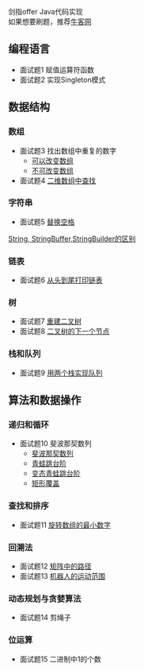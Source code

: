 剑指offer Java代码实现  
如果想要刷题，推荐[牛客网](https://www.nowcoder.com/ta/coding-interviews)
## 编程语言
- 面试题1 赋值运算符函数
- 面试题2 实现Singleton模式
## 数据结构
### 数组

- 面试题3 找出数组中重复的数字
    - [可以改变数组](/src/Question3_1.java)
    - [不可改变数组](/src/Question3_2.java)
- 面试题4 [二维数组中查找](/src/Question4.java)
### 字符串
- 面试题5 [替换空格](/src/Question5.java)  

[String, StringBuffer,StringBuilder的区别](https://www.nowcoder.com/questionTerminal/abbd386334344d9c8df4a0ac918d3e0f?toCommentId=374798)

### 链表
- 面试题6 [从头到尾打印链表](/src/Question6.java) 
### 树
- 面试题7 [重建二叉树](/src/Question7.java)
- 面试题8 [二叉树的下一个节点](/src/Question8.java)
### 栈和队列
- 面试题9 [用两个栈实现队列](/src/Question9.java)
## 算法和数据操作
### 递归和循环
- 面试题10 斐波那契数列
    - [斐波那契数列](/src/Question10_Fib.java)
    - [青蛙跳台阶](/src/Question10_JumpFloor.java)
    - [变态青蛙跳台阶](/src/Question10_JumpFloorII.java)
    - [矩形覆盖](/src/Question10_RectCover.java)
### 查找和排序
- 面试题11 [旋转数组的最小数字](/src/Question11.java)
### 回溯法
- 面试题12 [矩阵中的路径](/src/Question12.java)
- 面试题13 [机器人的运动范围](/src/Question13.java)
### 动态规划与贪婪算法
- 面试题14 剪绳子
### 位运算
- 面试题15 二进制中1的个数